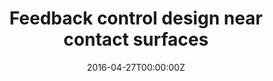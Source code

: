 ---
title: Feedback control design near contact surfaces
summary: Framework for provably stable local control of multi-contact robotic systems, directly utilizing force measurements and exploiting the contact structure <br /> **Stabilization of Complementarity Systems via Contact-Aware Controllers (TRO 2021)**  <br /> **Contact-Aware Controller Design for Complementarity Systems (ICRA 2020)**
weight: 11

tags:
  - Deep Learning
date: '2016-04-27T00:00:00Z'

# Optional external URL for project (replaces project detail page).
external_link: 'https://arxiv.org/pdf/2008.02104.pdf'

image:
  caption: Photo by rawpixel on Unsplash
  focal_point: Smart

links:
url_code: 'https://github.com/AlpAydinoglu/cdesign'
url_pdf: 'https://arxiv.org/pdf/2008.02104.pdf'
url_slides: ''
url_video: 'https://youtu.be/fZiJh7coMXc'

# Slides (optional).
#   Associate this project with Markdown slides.
#   Simply enter your slide deck's filename without extension.
#   E.g. `slides = "example-slides"` references `content/slides/example-slides.md`.
#   Otherwise, set `slides = ""`.
slides: ""
---